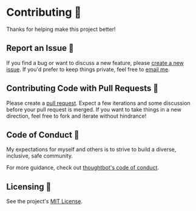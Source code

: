 # Contributing 👫

Thanks for helping make this project better!

## Report an Issue 🐛

If you find a bug or want to discuss a new feature, please [create a new issue](https://github.com/tatethurston/routely/issues). If you'd prefer to keep things private, feel free to [email me](mailto:tatethurston@gmail.com?subject=routely).

## Contributing Code with Pull Requests 🎁

Please create a [pull request](https://github.com/tatethurston/routely/pulls). Expect a few iterations and some discussion before your pull request is merged. If you want to take things in a new direction, feel free to fork and iterate without hindrance!

## Code of Conduct 🧐

My expectations for myself and others is to strive to build a diverse, inclusive, safe community.

For more guidance, check out [thoughtbot's code of conduct](https://thoughtbot.com/open-source-code-of-conduct).

## Licensing 📃

See the project's [MIT License](https://github.com/tatethurston/routely/blob/main/LICENSE).
